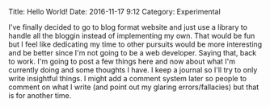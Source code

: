 Title: Hello World!
Date: 2016-11-17 9:12
Category: Experimental

I've finally decided to go to blog format website and just use a library to handle all the bloggin instead of implementing my own. That would be fun but I feel like dedicating my time to other pursuits would be more interesting and be better since I'm not going to be a web developer. Saying that, back to work. I'm going to post a few things here and now about what I'm currently doing and some thoughts I have. I keep a journal so I'll try to only write insightful things. I might add a comment system later so people to comment on what I write (and point out my glaring errors/fallacies) but that is for another time.
